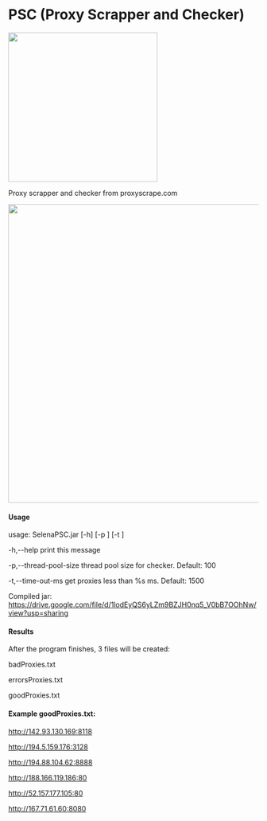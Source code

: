 # PSC (Proxy Scrapper and Checker)

<img src="https://imgur.com/N0qmKAx.png" width="300"/>

Proxy scrapper and checker from proxyscrape.com

<img src="https://imgur.com/3SUSIrb.gif" width="600"/>

#### Usage
usage: SelenaPSC.jar [-h] [-p <arg>] [-t <arg>]

 -h,--help                     print this message
 
 -p,--thread-pool-size <arg>   thread pool size for checker. Default: 100
 
 -t,--time-out-ms <arg>        get proxies less than %s ms. Default: 1500
 
 Compiled jar: https://drive.google.com/file/d/1lodEyQS6yLZm9BZJH0nq5_V0bB7OOhNw/view?usp=sharing

#### Results
After the program finishes, 3 files will be created:

badProxies.txt

errorsProxies.txt

goodProxies.txt

#### Example goodProxies.txt:

http://142.93.130.169:8118

http://194.5.159.176:3128

http://194.88.104.62:8888

http://188.166.119.186:80

http://52.157.177.105:80

http://167.71.61.60:8080
